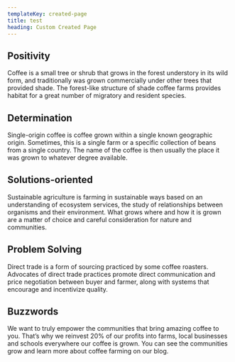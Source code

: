 ```yaml
---
templateKey: created-page
title: test
heading: Custom Created Page
---
```

## Positivity

Coffee is a small tree or shrub that grows in the forest understory in its wild form, and traditionally was grown commercially under other trees that provided shade. The forest-like structure of shade coffee farms provides habitat for a great number of migratory and resident species.

## Determination

Single-origin coffee is coffee grown within a single known geographic origin. Sometimes, this is a single farm or a specific collection of beans from a single country. The name of the coffee is then usually the place it was grown to whatever degree available.

## Solutions-oriented

Sustainable agriculture is farming in sustainable ways based on an understanding of ecosystem services, the study of relationships between organisms and their environment. What grows where and how it is grown are a matter of choice and careful consideration for nature and communities.

## Problem Solving

Direct trade is a form of sourcing practiced by some coffee roasters. Advocates of direct trade practices promote direct communication and price negotiation between buyer and farmer, along with systems that encourage and incentivize quality.

## Buzzwords

We want to truly empower the communities that bring amazing coffee to you. That’s why we reinvest 20% of our profits into farms, local businesses and schools everywhere our coffee is grown. You can see the communities grow and learn more about coffee farming on our blog.
